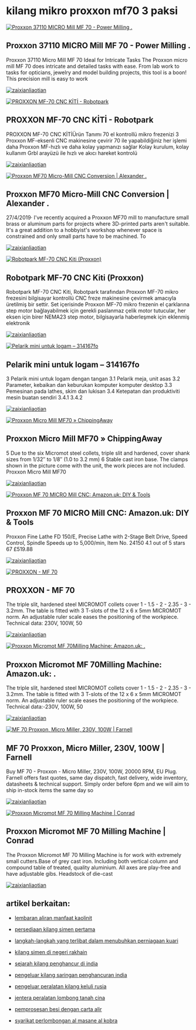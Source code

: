 # kilang mikro proxxon mf70 3 paksi
<a href="https://mnn.zoosnet.net/LR/Chatpre.aspx?id=MNN94995150&p=https://topgrinding.com/" target="_blank">![Proxxon 37110 MICRO Mill MF 70 - Power Milling .](https://github.com/technlg/images/blob/main/39.jpg)</a>
## Proxxon 37110 MICRO Mill MF 70 - Power Milling .
Proxxon 37110 Micro Mill MF 70 Ideal for Intricate Tasks The Proxxon micro mill MF 70 does intricate and detailed tasks with ease. From lab work to tasks for opticians, jewelry and model building projects, this tool is a boon! This precision mill is easy to work 
<a href="https://mnn.zoosnet.net/LR/Chatpre.aspx?id=MNN94995150&p=https://topgrinding.com/" target="_blank"><img src="https://github.com/technlg/images/raw/main/chat11.jpg" alt="zaixianliaotian"/></a><a href="//whatsapp.shibangsoft.com/WhatsApp.php" ><img src="https://github.com/technlg/images/raw/main/chat11.png" alt=""></a>
<a href="https://mnn.zoosnet.net/LR/Chatpre.aspx?id=MNN94995150&p=https://topgrinding.com/" target="_blank">![PROXXON MF-70 CNC KİTİ - Robotpark](https://github.com/technlg/images/blob/main/30.jpg)</a>
## PROXXON MF-70 CNC KİTİ - Robotpark
PROXXON MF-70 CNC KİTİÜrün Tanımı 70 el kontrollü mikro frezenizi 3 Proxxon MF-eksenli CNC makinesine çevirir 70 ile yapabildiğiniz her işlemi daha Proxxon MF-hızlı ve daha kolay yapmanızı sağlar Kolay kurulum, kolay kullanım Grbl arayüzü ile hızlı ve akıcı hareket kontrolü 
<a href="https://mnn.zoosnet.net/LR/Chatpre.aspx?id=MNN94995150&p=https://topgrinding.com/" target="_blank"><img src="https://github.com/technlg/images/raw/main/chat11.jpg" alt="zaixianliaotian"/></a><a href="//whatsapp.shibangsoft.com/WhatsApp.php" ><img src="https://github.com/technlg/images/raw/main/chat11.png" alt=""></a>
<a href="https://mnn.zoosnet.net/LR/Chatpre.aspx?id=MNN94995150&p=https://topgrinding.com/" target="_blank">![Proxxon MF70 Micro-Mill CNC Conversion | Alexander .](https://github.com/technlg/images/blob/main/37.jpg)</a>
## Proxxon MF70 Micro-Mill CNC Conversion | Alexander .
27/4/2019· I've recently acquired a Proxxon MF70 mill to manufacture small brass or aluminum parts for projects where 3D-printed parts aren't suitable. It's a great addition to a hobbyist's workshop whenever space is constrained and only small parts have to be machined. To 
<a href="https://mnn.zoosnet.net/LR/Chatpre.aspx?id=MNN94995150&p=https://topgrinding.com/" target="_blank"><img src="https://github.com/technlg/images/raw/main/chat11.jpg" alt="zaixianliaotian"/></a><a href="//whatsapp.shibangsoft.com/WhatsApp.php" ><img src="https://github.com/technlg/images/raw/main/chat11.png" alt=""></a>
<a href="https://mnn.zoosnet.net/LR/Chatpre.aspx?id=MNN94995150&p=https://topgrinding.com/" target="_blank">![Robotpark MF-70 CNC Kiti (Proxxon)](https://github.com/technlg/images/blob/main/42.jpg)</a>
## Robotpark MF-70 CNC Kiti (Proxxon)
Robotpark MF-70 CNC Kiti, Robotpark tarafından Proxxon MF-70 mikro frezesini bilgisayar kontrollü CNC freze makinesine çevirmek amacıyla üretilmiş bir settir. Set içerisinde Proxxon MF-70 mikro frezenin el çarklarına step motor bağlayabilmek için gerekli paslanmaz çelik motor tutucular, her eksen için birer NEMA23 step motor, bilgisayarla haberleşmek için eklenmiş elektronik 
<a href="https://mnn.zoosnet.net/LR/Chatpre.aspx?id=MNN94995150&p=https://topgrinding.com/" target="_blank"><img src="https://github.com/technlg/images/raw/main/chat11.jpg" alt="zaixianliaotian"/></a><a href="//whatsapp.shibangsoft.com/WhatsApp.php" ><img src="https://github.com/technlg/images/raw/main/chat11.png" alt=""></a>
<a href="https://mnn.zoosnet.net/LR/Chatpre.aspx?id=MNN94995150&p=https://topgrinding.com/" target="_blank">![Pelarik mini untuk logam – 314167fo](https://github.com/technlg/images/blob/main/25.jpg)</a>
## Pelarik mini untuk logam – 314167fo
3 Pelarik mini untuk logam dengan tangan 3.1 Pelarik meja, unit asas 3.2 Parameter, kebaikan dan keburukan komputer komputer desktop 3.3 Pemesinan pada lathes, skim dan lukisan 3.4 Ketepatan dan produktiviti mesin buatan sendiri 3.4.1 3.4.2
<a href="https://mnn.zoosnet.net/LR/Chatpre.aspx?id=MNN94995150&p=https://topgrinding.com/" target="_blank"><img src="https://github.com/technlg/images/raw/main/chat11.jpg" alt="zaixianliaotian"/></a><a href="//whatsapp.shibangsoft.com/WhatsApp.php" ><img src="https://github.com/technlg/images/raw/main/chat11.png" alt=""></a>
<a href="https://mnn.zoosnet.net/LR/Chatpre.aspx?id=MNN94995150&p=https://topgrinding.com/" target="_blank">![Proxxon Micro Mill MF70 » ChippingAway](https://github.com/technlg/images/blob/main/31.jpg)</a>
## Proxxon Micro Mill MF70 » ChippingAway
5 Due to the six Micromot steel collets, triple slit and hardened, cover shank sizes from 1/32″ to 1/8″ (1.0 to 3.2 mm) 6 Stable cast iron base. The clamps shown in the picture come with the unit, the work pieces are not included. Proxxon Micro Mill MF70
<a href="https://mnn.zoosnet.net/LR/Chatpre.aspx?id=MNN94995150&p=https://topgrinding.com/" target="_blank"><img src="https://github.com/technlg/images/raw/main/chat11.jpg" alt="zaixianliaotian"/></a><a href="//whatsapp.shibangsoft.com/WhatsApp.php" ><img src="https://github.com/technlg/images/raw/main/chat11.png" alt=""></a>
<a href="https://mnn.zoosnet.net/LR/Chatpre.aspx?id=MNN94995150&p=https://topgrinding.com/" target="_blank">![Proxxon MF 70 MICRO Mill CNC: Amazon.uk: DIY & Tools](https://github.com/technlg/images/blob/main/38.jpg)</a>
## Proxxon MF 70 MICRO Mill CNC: Amazon.uk: DIY & Tools
Proxxon Fine Lathe FD 150/E, Precise Lathe with 2-Stage Belt Drive, Speed Control, Spindle Speeds up to 5,000/min, Item No. 24150 4.1 out of 5 stars 67 £519.88
<a href="https://mnn.zoosnet.net/LR/Chatpre.aspx?id=MNN94995150&p=https://topgrinding.com/" target="_blank"><img src="https://github.com/technlg/images/raw/main/chat11.jpg" alt="zaixianliaotian"/></a><a href="//whatsapp.shibangsoft.com/WhatsApp.php" ><img src="https://github.com/technlg/images/raw/main/chat11.png" alt=""></a>
<a href="https://mnn.zoosnet.net/LR/Chatpre.aspx?id=MNN94995150&p=https://topgrinding.com/" target="_blank">![PROXXON - MF 70](https://github.com/technlg/images/blob/main/53.jpg)</a>
## PROXXON - MF 70
The triple slit, hardened steel MICROMOT collets cover 1 - 1.5 - 2 - 2.35 - 3 - 3.2mm. The table is fitted with 3 T-slots of the 12 x 6 x 5mm MICROMOT norm. An adjustable ruler scale eases the positioning of the workpiece. Technical data: 230V, 100W, 50
<a href="https://mnn.zoosnet.net/LR/Chatpre.aspx?id=MNN94995150&p=https://topgrinding.com/" target="_blank"><img src="https://github.com/technlg/images/raw/main/chat11.jpg" alt="zaixianliaotian"/></a><a href="//whatsapp.shibangsoft.com/WhatsApp.php" ><img src="https://github.com/technlg/images/raw/main/chat11.png" alt=""></a>
<a href="https://mnn.zoosnet.net/LR/Chatpre.aspx?id=MNN94995150&p=https://topgrinding.com/" target="_blank">![Proxxon Micromot MF 70Milling Machine: Amazon.uk: .](https://github.com/technlg/images/blob/main/44.jpg)</a>
## Proxxon Micromot MF 70Milling Machine: Amazon.uk: .
The triple slit, hardened steel MICROMOT collets cover 1 - 1.5 - 2 - 2.35 - 3 - 3.2mm. The table is fitted with 3 T-slots of the 12 x 6 x 5mm MICROMOT norm. An adjustable ruler scale eases the positioning of the workpiece. Technical data:-230V, 100W, 50
<a href="https://mnn.zoosnet.net/LR/Chatpre.aspx?id=MNN94995150&p=https://topgrinding.com/" target="_blank"><img src="https://github.com/technlg/images/raw/main/chat11.jpg" alt="zaixianliaotian"/></a><a href="//whatsapp.shibangsoft.com/WhatsApp.php" ><img src="https://github.com/technlg/images/raw/main/chat11.png" alt=""></a>
<a href="https://mnn.zoosnet.net/LR/Chatpre.aspx?id=MNN94995150&p=https://topgrinding.com/" target="_blank">![MF 70 Proxxon, Micro Miller, 230V, 100W | Farnell](https://github.com/technlg/images/blob/main/38.jpg)</a>
## MF 70 Proxxon, Micro Miller, 230V, 100W | Farnell
Buy MF 70 - Proxxon - Micro Miller, 230V, 100W, 20000 RPM, EU Plug. Farnell offers fast quotes, same day dispatch, fast delivery, wide inventory, datasheets & technical support. Simply order before 6pm and we will aim to ship in-stock items the same day so
<a href="https://mnn.zoosnet.net/LR/Chatpre.aspx?id=MNN94995150&p=https://topgrinding.com/" target="_blank"><img src="https://github.com/technlg/images/raw/main/chat11.jpg" alt="zaixianliaotian"/></a><a href="//whatsapp.shibangsoft.com/WhatsApp.php" ><img src="https://github.com/technlg/images/raw/main/chat11.png" alt=""></a>
<a href="https://mnn.zoosnet.net/LR/Chatpre.aspx?id=MNN94995150&p=https://topgrinding.com/" target="_blank">![Proxxon Micromot MF 70 Milling Machine | Conrad](https://github.com/technlg/images/blob/main/29.jpg)</a>
## Proxxon Micromot MF 70 Milling Machine | Conrad
The Proxxon Micromot MF 70 Milling Machine is for work with extremely small cutters.Base of grey cast iron. Including both vertical column and compound table of treated, quality aluminium. All axes are play-free and have adjustable gibs. Headstock of die-cast 
<a href="https://mnn.zoosnet.net/LR/Chatpre.aspx?id=MNN94995150&p=https://topgrinding.com/" target="_blank"><img src="https://github.com/technlg/images/raw/main/chat11.jpg" alt="zaixianliaotian"/></a><a href="//whatsapp.shibangsoft.com/WhatsApp.php" ><img src="https://github.com/technlg/images/raw/main/chat11.png" alt=""></a>
## artikel berkaitan:
* [lembaran aliran manfaat kaolinit](lembaran%20aliran%20manfaat%20kaolinit.md)
* [persediaan kilang simen pertama](persediaan%20kilang%20simen%20pertama.md)
* [langkah-langkah yang terlibat dalam menubuhkan perniagaan kuari](langkah-langkah%20yang%20terlibat%20dalam%20menubuhkan%20perniagaan%20kuari.md)
* [kilang simen di negeri rakhain](kilang%20simen%20di%20negeri%20rakhain.md)
* [sejarah kilang penghancur di india](sejarah%20kilang%20penghancur%20di%20india.md)
* [pengeluar kilang saringan penghancuran india](pengeluar%20kilang%20saringan%20penghancuran%20india.md)
* [pengeluar peralatan kilang keluli rusia](pengeluar%20peralatan%20kilang%20keluli%20rusia.md)
* [jentera peralatan lombong tanah cina](jentera%20peralatan%20lombong%20tanah%20cina.md)
* [pemprosesan besi dengan carta alir](pemprosesan%20besi%20dengan%20carta%20alir.md)
* [syarikat perlombongan al masane al kobra](syarikat%20perlombongan%20al%20masane%20al%20kobra.md)
